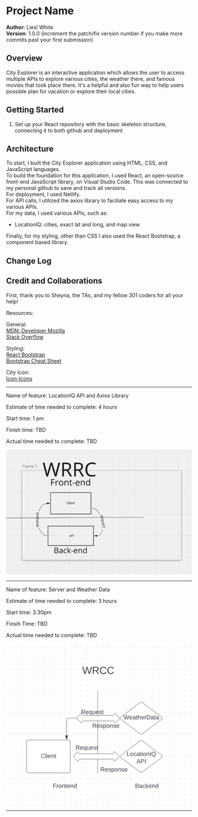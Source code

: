 # Project Name

**Author**: Liesl White  
**Version**: 1.0.0 (increment the patch/fix version number if you make more commits past your first submission)  

## Overview  

City Explorer is an interactive application which allows the user to access multiple APIs to explore various cities, the weather there, and famous movies that took place there. It's a helpful and also fun way to help users possible plan for vacation or explore their local cities.  

## Getting Started  

1. Set up your React repository with the basic skeleton structure, connecting it to both github and deployment  

## Architecture  

To start, I built the City Explorer application using HTML, CSS, and JavaScript languages.  
To build the foundation for this application, I used React, an open-source front-end JavaScript library, on Visual Studio Code. This was connected to my personal github to save and track all versions.  
For deployment, I used Netlify.  
For API calls, I utilized the axios library to faciliate easy access to my various APIs.  
For my data, I used various APIs, such as:  

- LocationIQ: cities, exact lat and long, and map view  

Finally, for my styling, other than CSS I also used the React Bootstrap, a component based library.  

## Change Log
<!-- Use this area to document the iterative changes made to your application as each feature is successfully implemented. Use time stamps. Here's an example:

01-01-2001 4:59pm - Application now has a fully-functional express server, with a GET route for the location resource. -->

## Credit and Collaborations  

First, thank you to Sheyna, the TAs, and my fellow 301 coders for all your help!

Resources:  

General:  
[MDN: Developer Mozilla](https://developer.mozilla.org/)  
[Stack Overflow](https://stackoverflow.com/)  

Styling:  
[React Bootstrap](https://react-bootstrap.github.io/)  
[Bootstrap Cheat Sheet](https://hackerthemes.com/bootstrap-cheatsheet/)  

City Icon:  
[Icon-Icons](https://icon-icons.com/)  

________________________________________________________________________________  

Name of feature: LocationIQ API and Axios Library  

Estimate of time needed to complete: 4 hours

Start time: 1 pm

Finish time: TBD

Actual time needed to complete: TBD  

![WRCC Day One: Stanley K. Wilder and Simon Son](WRRC/WRRC(1)301d84.png)  

______________________________________________________________________________  

Name of feature: Server and Weather Data  

Estimate of time needed to complete: 3 hours  

Start time: 3:30pm  

Finsih Time: TBD

Actual time needed to complete: TBD  

![WRCC Day Two: Kyle Honaker](WRRC/WRCC(2)301d84.png)  

_____________________________________________________________________________

